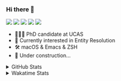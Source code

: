 ### Hi there 👋

[![](https://img.shields.io/badge/-Email-325180?logo=maildotru&logoColor=white&style=flat-square)](mailto:hi@wang.tianshu.me)
[![](https://img.shields.io/badge/-GitHub-black?logo=GitHub&style=flat-square)](https://github.com/tshu-w)
[![](https://img.shields.io/badge/-Telegram-26a5e4?labelColor=fafafa&logo=telegram&style=flat-square)](https://t.me/tshu_w) 
[![](https://img.shields.io/badge/-Twitter-1da1f2?logo=Twitter&logoColor=white&style=flat-square)](https://twitter.com/tshu_w)
[![](https://komarev.com/ghpvc/?username=tshu-w&color=blueviolet&style=flat-square)]()



- 🧑🏻‍🎓 PhD candidate at UCAS
- 🔭 Currently interested in Entity Resolution
- 🛠 macOS & Emacs & ZSH
- 🚧 Under construction...

<details>

<summary>GitHub Stats</summary>

![Tianshu's GitHub stats](https://github-readme-stats.vercel.app/api?username=tshu-w&show_icons=true&theme=buefy&count_private=true)
  
</details>


<details>
  <summary>Wakatime Stats</summary>

  Currently, files accessed by tramp cannot be tracked by wakatime, see https://github.com/wakatime/wakatime-mode/issues/27
  <br>
  
<!--START_SECTION:waka-->
![Code Time](http://img.shields.io/badge/Code%20Time-6%2C340%20hrs%2051%20mins-blue)

**I'm a Night 🦉** 

```text
🌞 Morning                260 commits         ███░░░░░░░░░░░░░░░░░░░░░░   10.47 % 
🌆 Daytime                917 commits         █████████░░░░░░░░░░░░░░░░   36.92 % 
🌃 Evening                1053 commits        ███████████░░░░░░░░░░░░░░   42.39 % 
🌙 Night                  254 commits         ███░░░░░░░░░░░░░░░░░░░░░░   10.23 % 
```
📅 **I'm Most Productive on Tuesday** 

```text
Monday                   427 commits         ████░░░░░░░░░░░░░░░░░░░░░   17.19 % 
Tuesday                  646 commits         ███████░░░░░░░░░░░░░░░░░░   26.01 % 
Wednesday                349 commits         ████░░░░░░░░░░░░░░░░░░░░░   14.05 % 
Thursday                 159 commits         ██░░░░░░░░░░░░░░░░░░░░░░░   06.40 % 
Friday                   427 commits         ████░░░░░░░░░░░░░░░░░░░░░   17.19 % 
Saturday                 316 commits         ███░░░░░░░░░░░░░░░░░░░░░░   12.72 % 
Sunday                   160 commits         ██░░░░░░░░░░░░░░░░░░░░░░░   06.44 % 
```


📊 **This Week I Spent My Time On** 

```text
💬 Programming Languages: 
sh                       21 hrs 7 mins       █████████████████████████   100.00 % 

🔥 Editors: 
Zsh                      21 hrs 7 mins       █████████████████████████   100.00 % 

🐱‍💻 Projects: 
arknet                   15 hrs 20 mins      ██████████████████░░░░░░░   72.58 % 
Terminal                 5 hrs 16 mins       ██████░░░░░░░░░░░░░░░░░░░   24.95 % 
lightning                15 mins             ░░░░░░░░░░░░░░░░░░░░░░░░░   01.20 % 
ChatGPT                  7 mins              ░░░░░░░░░░░░░░░░░░░░░░░░░   00.61 % 
lightning-template       3 mins              ░░░░░░░░░░░░░░░░░░░░░░░░░   00.30 % 

💻 Operating System: 
Linux                    16 hrs 58 mins      ████████████████████░░░░░   80.35 % 
Mac                      4 hrs 9 mins        █████░░░░░░░░░░░░░░░░░░░░   19.65 % 
```

**I Mostly Code in Python** 

```text
Python                   22 repos            ███████████░░░░░░░░░░░░░░   44.00 % 
Emacs Lisp               10 repos            █████░░░░░░░░░░░░░░░░░░░░   20.00 % 
Jupyter Notebook         2 repos             █░░░░░░░░░░░░░░░░░░░░░░░░   04.00 % 
TeX                      2 repos             █░░░░░░░░░░░░░░░░░░░░░░░░   04.00 % 
HTML                     2 repos             █░░░░░░░░░░░░░░░░░░░░░░░░   04.00 % 
```




 Last Updated on 27/03/2023 08:19:47 UTC
<!--END_SECTION:waka-->
</details>
